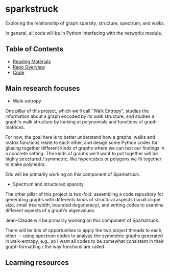 # sparkstruck
Exploring the relationship of graph sparsity, structure, spectrum, and walks.

In general, all code will be in Python interfacing with the networkx module.

## Table of Contents

* [Reading Materials](reading-materials-overview.md)
* [Repo Overview](repo_overview.md)
* [Code](code/README.md)

## Main research focuses

* Walk-entropy

One pillar of this project, which we'll call "Walk Entropy", studies the information about a graph encoded by its walk structure, and studies a graph's walk structure by looking at polynomials and functions of graph matrices.

For now, the goal here is to better understand how a graphs' walks and matrix functions relate to each other, and design some Python codes for glueing together different kinds of graphs where we can test our findings in a concrete setting. The kinds of graphs we'll want to put together will be highly structured / symmetric, like hypercubes or polygons we fit together to make polyhedra.

Eric will be primarily working on this component of Sparkstruck.

* Spectrum and structured sparsity

The other pillar of this project is two-fold: assembling a code repository for generating graphs with differents kinds of structural aspects (small clique size, small tree width, bounded degeneracy), and writing codes to examine different aspects of a graph's eigenvalues.

Jean-Claude will be primarily working on this component of Sparkstruck.

There will be lots of opportunities to apply the two project threads to each other -- using spectrum codes to analyze the symmetric graphs generated in walk-entropy, e.g., so I want all codes to be somewhat consistent in their graph formatting / the way functions are called.


## Learning resources
